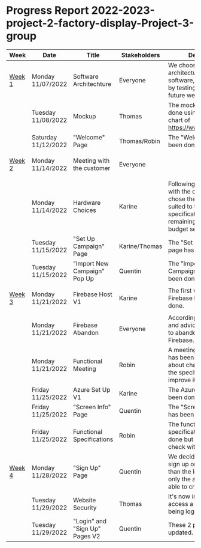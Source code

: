 # Progress Report 2022-2023-project-2-factory-display-Project-3-group

Week | Date | Title | Stakeholders | Description |
|--------------|--------------|-----------------|----------------|----------------|
| <p style="text-decoration: underline">Week 1</p> | Monday 11/07/2022 | Software Architechture | Everyone | We choose the general architecture of our software, we will improve by testing it during the future weeks.
| | Tuesday 11/08/2022 | Mockup | Thomas | The mockup has been done using the graphic chart of https://www.jacobi.net/fr/.
| | Saturday 11/12/2022 | "Welcome" Page | Thomas/Robin | The "Welcome" page has been done.
| <p style="text-decoration: underline">Week 2</p> | Monday 11/14/2022 | Meeting with the customer | Everyone |
| | Monday 11/14/2022 | Hardware Choices | Karine | Following the meeting with the customer, we chose the hardware best suited to the specifications while remaining within the budget set by Jacobi.
| | Tuesday 11/15/2022 | "Set Up Campaign" Page | Karine/Thomas | The "Set Up Campaign" page has been done.
| | Tuesday 11/15/2022 | "Import New Campaign" Pop Up | Quentin | The "Import New Campaign" pop up has been done.
| <p style="text-decoration: underline">Week 3</p> | Monday 11/21/2022 | Firebase Host V1 | Karine | The first version of the Firebase host has been done.
| | Monday 11/21/2022 | Firebase Abandon | Everyone | According to searches and advices, we decided to abandon the use of Firebase.
| | Monday 11/21/2022 | Functional Meeting | Robin | A meeting with Franck has been made to discuss about changes to apply to the specifications to improve it.
| | Friday 11/25/2022 | Azure Set Up V1 | Karine | The Azure set up has been done.
| | Friday 11/25/2022 | "Screen Info" Page | Quentin | The "Screen Info" page has been done.
| | Friday 11/25/2022 | Functional Specifications | Robin | The functional specifications have been done but will need to be check with the customer.
| <p style="text-decoration: underline">Week 4</p> | Monday 11/28/2022 | "Sign Up" Page | Quentin | We decided to put the sign up on an other page than the login because only the admin will be able to create an account.
| | Tuesday 11/29/2022 | Website Security | Thomas | It's now impossible to access a page without being logged in.
| | Tuesday 11/29/2022 | "Login" and "Sign Up" Pages V2 | Quentin | These 2 pages have been updated.

